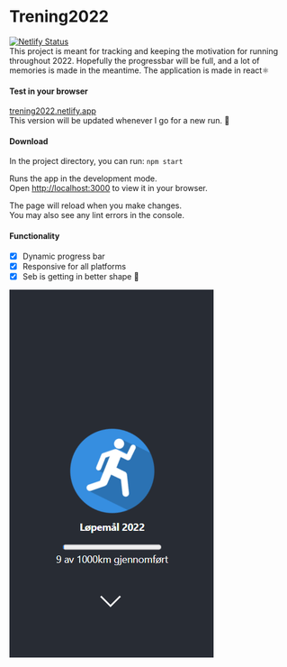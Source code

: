 # Trening2022
[![Netlify Status](https://api.netlify.com/api/v1/badges/c7d954d6-0577-49c3-9f75-6f9132ba3b9e/deploy-status)](https://trening2022.netlify.app/) \
This project is meant for tracking and keeping the motivation for running throughout 2022. Hopefully the progressbar will be full, and a lot of memories is made in the meantime. The application is made in react⚛️

#### Test in your browser
<a href="https://trening2022.netlify.app/" target="_blank">trening2022.netlify.app</a>\
This version will be updated whenever I go for a new run. 👟 

#### Download
In the project directory, you can run:
`npm start`

Runs the app in the development mode.\
Open [http://localhost:3000](http://localhost:3000) to view it in your browser.

The page will reload when you make changes.\
You may also see any lint errors in the console. 

#### Functionality 
* [X] Dynamic progress bar 
* [X] Responsive for all platforms 
* [X] Seb is getting in better shape 💪

![Screenshot](pics/screenshot.png) 

